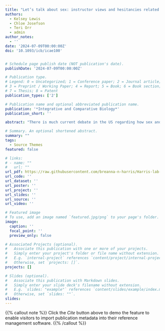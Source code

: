 ```yaml
---
title: "Let’s talk about sex: instructor views and hesitancies related to sex and gender in the biology classroom"
authors:
  - Kelsey Lewis
  - Chloe Josefson
  - Teri Orr
  - admin
author_notes:
  - ''
date: '2024-07-09T00:00:00Z'
doi: '10.1093/icb/icae100'


# Schedule page publish date (NOT publication's date).
publishDate: '2024-07-09T00:00:00Z'

# Publication type.
# Legend: 0 = Uncategorized; 1 = Conference paper; 2 = Journal article;
# 3 = Preprint / Working Paper; 4 = Report; 5 = Book; 6 = Book section;
# 7 = Thesis; 8 = Patent
publication_types: ['2']

# Publication name and optional abbreviated publication name.
publication: '*Integrative and Comparative Biology*'
publication_short: ''

abstract: "There is much current debate in the US regarding how sex and gender are approached in science and medical classrooms. There does not seem to be sufficient consensus around why it must be taught and how it should be implemented. State-enacted restrictions to both education and healthcare in recent years demonstrate the relevance and importance of sex and gender in the college classroom, not only including but especially in the biology classroom. Given the areas comprising the Society for Integrative and Comparative Biology (SICB), these topics of sex and gender in biology instruction are incredibly salient to our members. Thus, this survey aimed to determine instructors’ views of and experiences with sex-diverse gender-inclusive biology. College-level biology instructors who are members of SICB were surveyed about their views of science, views of sex and gender, teaching philosophy, and their experiences with inclusive teaching and with sex-diverse gender-inclusive teaching. The resulting data lead us to implore academic biology to provide more sex-diverse and gender-inclusive teaching tools and resources to educators, while minimizing potential fear of retaliation and backlash to instructors who utilize these teaching methods."

# Summary. An optional shortened abstract.
summary: ""
tags:
  - Source Themes
featured: false

# links:
# - name: ""
#   url: ""
url_pdf: https://raw.githubusercontent.com/breanna-n-harris/Harris-lab-website/ae2aa482479e29baeccc22db4887fde7f9e0c8a7/content/publication/Lewis_etal_2024_Lets_talk_about_sex/Lewis_etal_2024_Lets_talk_about_sex.pdf
url_code: ''
url_dataset: ''
url_poster: ''
url_project: ''
url_slides: ''
url_source: ''
url_video: ''

# Featured image
# To use, add an image named `featured.jpg/png` to your page's folder.
image:
  caption: ''
  focal_point: ''
  preview_only: false

# Associated Projects (optional).
#   Associate this publication with one or more of your projects.
#   Simply enter your project's folder or file name without extension.
#   E.g. `internal-project` references `content/project/internal-project/index.md`.
#   Otherwise, set `projects: []`.
projects: []

# Slides (optional).
#   Associate this publication with Markdown slides.
#   Simply enter your slide deck's filename without extension.
#   E.g. `slides: "example"` references `content/slides/example/index.md`.
#   Otherwise, set `slides: ""`.
slides:
---
```


{{% callout note %}}
Click the _Cite_ button above to demo the feature to enable visitors to import publication metadata into their reference management software.
{{% /callout %}}
